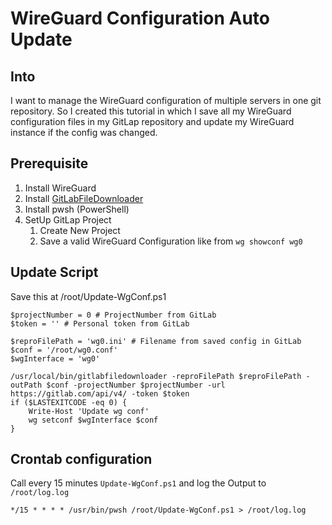# WireGuard Configuration Auto Update

## Into

I want to manage the WireGuard configuration of multiple servers in one git repository.
So I created this tutorial in which I save all my WireGuard configuration files in my GitLap repository and update my WireGuard instance if the config was changed.

## Prerequisite

1. Install WireGuard
2. Install [GitLabFileDownloader](https://dl.equinox.io/dhcgn/gitlabfiledownloader/stable)
3. Install pwsh (PowerShell)
4. SetUp GitLap Project
   1. Create New Project
   2. Save a valid WireGuard Configuration like from `wg showconf wg0`

## Update Script

Save this at /root/Update-WgConf.ps1

```pwsh
$projectNumber = 0 # ProjectNumber from GitLab
$token = '' # Personal token from GitLab

$reproFilePath = 'wg0.ini' # Filename from saved config in GitLab
$conf = '/root/wg0.conf'
$wgInterface = 'wg0'

/usr/local/bin/gitlabfiledownloader -reproFilePath $reproFilePath -outPath $conf -projectNumber $projectNumber -url https://gitlab.com/api/v4/ -token $token
if ($LASTEXITCODE -eq 0) {
    Write-Host 'Update wg conf'
    wg setconf $wgInterface $conf
}
```

## Crontab configuration

Call every 15 minutes `Update-WgConf.ps1` and log the Output to `/root/log.log`

```crontab
*/15 * * * * /usr/bin/pwsh /root/Update-WgConf.ps1 > /root/log.log
```
